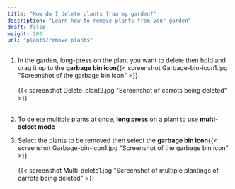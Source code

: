 ```yaml
---
title: "How do I delete plants from my garden?"
description: "Learn how to remove plants from your garden"
draft: false
weight: 203
url: "plants/remove-plants"
---
```


1. In the garden, long-press on the plant you want to delete then hold and drag it up to the **garbage bin icon**{{< screenshot Garbage-bin-icon1.jpg "Screenshot of the garbage bin icon" >}}<br /><br />
{{< screenshot Delete_plant2.jpg "Screenshot of carrots being deleted" >}}<br /><br />
2. To delete multiple plants at once, **long press** on a plant to use **multi-select mode**

3. Select the plants to be removed then select the **garbage bin icon**{{< screenshot Garbage-bin-icon1.jpg "Screenshot of the garbage bin icon" >}}<br /><br />
{{< screenshot Multi-delete1.jpg "Screenshot of multiple plantings of carrots being deleted" >}}
